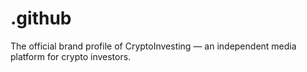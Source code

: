 # .github
The official brand profile of CryptoInvesting — an independent media platform for crypto investors.
